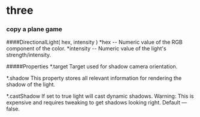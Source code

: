 # three
### copy a plane game

####DirectionalLight( hex, intensity )
*hex -- Numeric value of the RGB component of the color. 
*intensity -- Numeric value of the light's strength/intensity.

#####Properties
*.target
Target used for shadow camera orientation.

*.shadow
This property stores all relevant information for rendering the shadow of the light.

*.castShadow
If set to true light will cast dynamic shadows. Warning: This is expensive and requires tweaking to get shadows looking right.
Default — false.